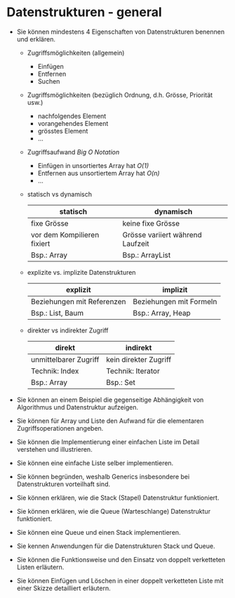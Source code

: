# Datenstrukturen - general
* Sie können mindestens 4 Eigenschaften von Datenstrukturen benennen und erklären.

    * Zugriffsmöglichkeiten (allgemein)
        * Einfügen
        * Entfernen
        * Suchen

    * Zugriffsmöglichkeiten (bezüglich Ordnung, d.h. Grösse, Priorität usw.)
        * nachfolgendes Element
        * vorangehendes Element
        * grösstes Element
        * ...
 
    * Zugriffsaufwand *Big O Notation*
        * Einfügen in unsortiertes Array hat *O(1)*
        * Entfernen aus unsortiertem Array hat *O(n)*
        * ...

    * statisch vs dynamisch

        | statisch                      | dynamisch                         |
        |-------------------------------|-----------------------------------|
        | fixe Grösse                   | keine fixe Grösse                 |
        | vor dem Kompilieren fixiert   | Grösse variiert während Laufzeit  |
        | Bsp.: Array                   | Bsp.: ArrayList                   |
         
    * explizite vs. implizite Datenstrukturen

        | explizit                      | implizit                          |
        |-------------------------------|-----------------------------------|
        | Beziehungen mit Referenzen    | Beziehungen mit Formeln           |
        | Bsp.: List, Baum              | Bsp.: Array, Heap                 |
     
    * direkter vs indirekter Zugriff

        | direkt                        | indirekt                          |
        |-------------------------------|-----------------------------------|
        | unmittelbarer Zugriff         | kein direkter Zugriff             |
        | Technik: Index                | Technik: Iterator                 |
        | Bsp.: Array                   | Bsp.: Set                         |

* Sie können an einem Beispiel die gegenseitige Abhängigkeit von Algorithmus und Datenstruktur aufzeigen. 
* Sie können für Array und Liste den Aufwand für die elementaren Zugriffsoperationen angeben. 
* Sie können die Implementierung einer einfachen Liste im Detail verstehen und illustrieren. 
* Sie können eine einfache Liste selber implementieren. 
* Sie können begründen, weshalb Generics insbesondere bei Datenstrukturen vorteilhaft sind.
* Sie können erklären, wie die Stack (Stapel) Datenstruktur funktioniert. 
* Sie können erklären, wie die Queue (Warteschlange) Datenstruktur funktioniert. 
* Sie können eine Queue und einen Stack implementieren. 
* Sie kennen Anwendungen für die Datenstrukturen Stack und Queue. 
* Sie können die Funktionsweise und den Einsatz von doppelt verketteten Listen erläutern. 
* Sie können Einfügen und Löschen in einer doppelt verketteten Liste mit einer Skizze detailliert erläutern. 

